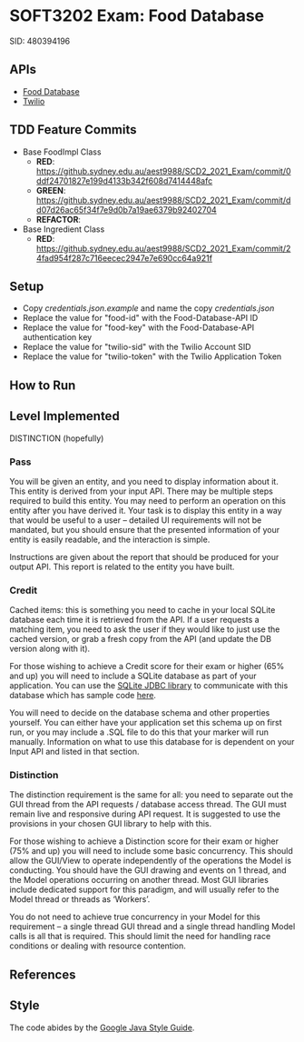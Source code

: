 # SOFT3202 Exam: Food Database
SID: 480394196

## APIs
* [Food Database](https://developer.edamam.com/food-database-api)
* [Twilio](https://www.twilio.com)

## TDD Feature Commits
* Base FoodImpl Class
    * **RED**: https://github.sydney.edu.au/aest9988/SCD2_2021_Exam/commit/0ddf24701827e199d4133b342f608d7414448afc
    * **GREEN**: https://github.sydney.edu.au/aest9988/SCD2_2021_Exam/commit/dd07d26ac65f34f7e9d0b7a19ae6379b92402704
    * **REFACTOR**: 
* Base Ingredient Class
    * **RED**: https://github.sydney.edu.au/aest9988/SCD2_2021_Exam/commit/24fad954f287c716eecec2947e7e690cc64a921f
    
## Setup
* Copy *credentials.json.example* and name the copy *credentials.json*
* Replace the value for "food-id" with the Food-Database-API ID
* Replace the value for "food-key" with the Food-Database-API authentication key
* Replace the value for "twilio-sid" with the Twilio Account SID
* Replace the value for "twilio-token" with the Twilio Application Token
    
## How to Run

## Level Implemented
DISTINCTION (hopefully)

### Pass
You will be given an entity, and you need to display information about it. This entity is derived from your input
API. There may be multiple steps required to build this entity. You may need to perform an operation on this
entity after you have derived it. Your task is to display this entity in a way that would be useful to a user –
detailed UI requirements will not be mandated, but you should ensure that the presented information of your
entity is easily readable, and the interaction is simple.

Instructions are given about the report that should be produced for your output API. This report is related to
the entity you have built. 

### Credit
Cached items: this is something you need to cache in your local SQLite database each time it is retrieved from
the API. If a user requests a matching item, you need to ask the user if they would like to just use the cached
version, or grab a fresh copy from the API (and update the DB version along with it). 

For those wishing to achieve a Credit score for their exam or higher (65% and up) you will need to include a
SQLite database as part of your application. You can use the [SQLite JDBC library](https://mvnrepository.com/artifact/org.xerial/sqlite-jdbc/3.34.0) to communicate with this
database which has sample code [here](https://github.com/xerial/sqlite-jdbc). 

You will need to decide on the database schema and other properties yourself. You can either have your
application set this schema up on first run, or you may include a .SQL file to do this that your marker will run
manually.
Information on what to use this database for is dependent on your Input API and listed in that section. 

### Distinction
The distinction requirement is the same for all: you need to separate out the GUI thread from the API requests
/ database access thread. The GUI must remain live and responsive during API request. It is suggested to use
the provisions in your chosen GUI library to help with this.

For those wishing to achieve a Distinction score for their exam or higher (75% and up) you will need to include
some basic concurrency. This should allow the GUI/View to operate independently of the operations the
Model is conducting. You should have the GUI drawing and events on 1 thread, and the Model operations
occurring on another thread. Most GUI libraries include dedicated support for this paradigm, and will usually
refer to the Model thread or threads as ‘Workers’.

You do not need to achieve true concurrency in your Model for this requirement – a single thread GUI thread
and a single thread handling Model calls is all that is required. This should limit the need for handling race
conditions or dealing with resource contention. 

## References

## Style
The code abides by the [Google Java Style Guide](https://google.github.io/styleguide/javaguide.html).